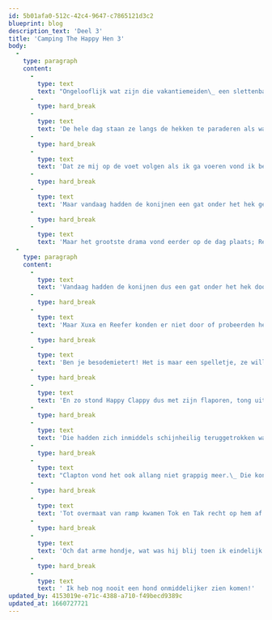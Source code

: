 ```yaml
---
id: 5b01afa0-512c-42c4-9647-c7865121d3c2
blueprint: blog
description_text: 'Deel 3'
title: 'Camping The Happy Hen 3'
body:
  -
    type: paragraph
    content:
      -
        type: text
        text: "Ongelooflijk wat zijn die vakantiemeiden\_ een slettenbakken ! Het is hier gewoon Chersonissos in de tuin."
      -
        type: hard_break
      -
        type: text
        text: 'De hele dag staan ze langs de hekken te paraderen als waren het danseresjes in zo’n kooi.'
      -
        type: hard_break
      -
        type: text
        text: 'Dat ze mij op de voet volgen als ik ga voeren vond ik begrijpelijk.'
      -
        type: hard_break
      -
        type: text
        text: 'Maar vandaag hadden de konijnen een gat onder het hek gegraven en toen John dat dicht wilde gooien moest hij uitkijken dat hij Tok of Tak niet begroef want ze kronkelden om zijn enkels.'
      -
        type: hard_break
      -
        type: text
        text: 'Maar het grootste drama vond eerder op de dag plaats; Reefer, Xuxa en Clapton houden de hele dag een schuin oog op het weilandje. Fladderende kippen en hupsende konijnen blijven een eindeloze bron van vermaak. Daar wordt een man pas wakker van!'
  -
    type: paragraph
    content:
      -
        type: text
        text: 'Vandaag hadden de konijnen dus een gat onder het hek doorgegraven en kleine Clapton kroop eronderdoor. Nou hàd ie ze, allemaal!'
      -
        type: hard_break
      -
        type: text
        text: 'Maar Xuxa en Reefer konden er niet door of probeerden het niet eens.'
      -
        type: hard_break
      -
        type: text
        text: 'Ben je besodemietert! Het is maar een spelletje, ze willen niet echt op jacht!'
      -
        type: hard_break
      -
        type: text
        text: 'En zo stond Happy Clappy dus met zijn flaporen, tong uit de bek tussen de konijnen. Paniekerig om zich heen te kijken waar zijn vrienden bleven.'
      -
        type: hard_break
      -
        type: text
        text: 'Die hadden zich inmiddels schijnheilig teruggetrokken want die weten best dat dat echt niet mag.'
      -
        type: hard_break
      -
        type: text
        text: "Clapton vond het ook allang niet grappig meer.\_ Die konijnen waren van dichtbij veel groter dan vanachter het hek."
      -
        type: hard_break
      -
        type: text
        text: 'Tot overmaat van ramp kwamen Tok en Tak recht op hem af want die zagen weer een kerel en ook nog een buitenlander en met lang blond haar. All their wishes came true!'
      -
        type: hard_break
      -
        type: text
        text: 'Och dat arme hondje, wat was hij blij toen ik eindelijk bij was gekomen van het lachen en riep dat hij onmiddelijk moest komen.'
      -
        type: hard_break
      -
        type: text
        text: ' Ik heb nog nooit een hond onmiddelijker zien komen!'
updated_by: 4153019e-e71c-4388-a710-f49becd9389c
updated_at: 1660727721
---
```

